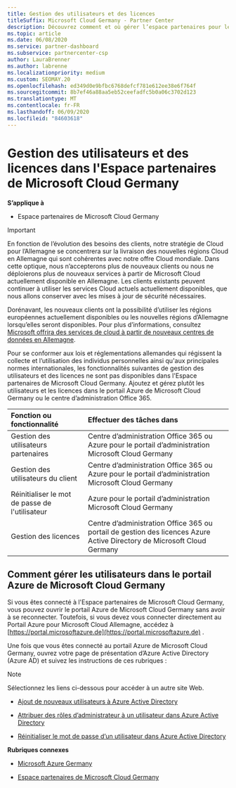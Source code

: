 ```yaml
---
title: Gestion des utilisateurs et des licences
titleSuffix: Microsoft Cloud Germany - Partner Center
description: Découvrez comment et où gérer l’espace partenaires pour les partenaires, les clients et les licences de Microsoft Cloud Allemagne, ainsi que les réinitialisations de mot de passe.
ms.topic: article
ms.date: 06/08/2020
ms.service: partner-dashboard
ms.subservice: partnercenter-csp
author: LauraBrenner
ms.author: labrenne
ms.localizationpriority: medium
ms.custom: SEOMAY.20
ms.openlocfilehash: ed349d0e9bfbc6768defcf781e612ee38e6f764f
ms.sourcegitcommit: 8b7ef46a88aa5eb52ceefadfc5b0a06c3702d123
ms.translationtype: MT
ms.contentlocale: fr-FR
ms.lasthandoff: 06/09/2020
ms.locfileid: "84603618"
---
```

# <a name="user-and-license-management-in-partner-center-for-microsoft-cloud-germany"></a>Gestion des utilisateurs et des licences dans l'Espace partenaires de Microsoft Cloud Germany

**S’applique à**

-  Espace partenaires de Microsoft Cloud Germany

> [!IMPORTANT]
> En fonction de l’évolution des besoins des clients, notre stratégie de Cloud pour l’Allemagne se concentrera sur la livraison des nouvelles régions Cloud en Allemagne qui sont cohérentes avec notre offre Cloud mondiale. Dans cette optique, nous n’accepterons plus de nouveaux clients ou nous ne déploierons plus de nouveaux services à partir de Microsoft Cloud actuellement disponible en Allemagne. Les clients existants peuvent continuer à utiliser les services Cloud actuels actuellement disponibles, que nous allons conserver avec les mises à jour de sécurité nécessaires.
>  
> Dorénavant, les nouveaux clients ont la possibilité d’utiliser les régions européennes actuellement disponibles ou les nouvelles régions d’Allemagne lorsqu’elles seront disponibles. Pour plus d’informations, consultez [Microsoft offrira des services de cloud à partir de nouveaux centres de données en Allemagne](https://news.microsoft.com/europe/2018/08/31/microsoft-to-deliver-cloud-services-from-new-datacentres-in-germany-in-2019-to-meet-evolving-customer-needs/).

Pour se conformer aux lois et réglementations allemandes qui régissent la collecte et l’utilisation des individus personnelles ainsi qu'aux principales normes internationales, les fonctionnalités suivantes de gestion des utilisateurs et des licences ne sont pas disponibles dans l'Espace partenaires de Microsoft Cloud Germany. Ajoutez et gérez plutôt les utilisateurs et les licences dans le portail Azure de Microsoft Cloud Germany ou le centre d’administration Office 365.

Fonction ou fonctionnalité | Effectuer des tâches dans
:--- | :---
Gestion des utilisateurs partenaires | Centre d’administration Office 365 ou Azure pour le portail d’administration Microsoft Cloud Germany
Gestion des utilisateurs du client | Centre d’administration Office 365 ou Azure pour le portail d’administration Microsoft Cloud Germany
Réinitialiser le mot de passe de l'utilisateur | Azure pour le portail d’administration Microsoft Cloud Germany
Gestion des licences | Centre d’administration Office 365 ou portail de gestion des licences Azure Active Directory de Microsoft Cloud Germany

## <a name="how-to-manage-users-in-the-azure-portal-for-microsoft-cloud-germany"></a>Comment gérer les utilisateurs dans le portail Azure de Microsoft Cloud Germany 

Si vous êtes connecté à l'Espace partenaires de Microsoft Cloud Germany, vous pouvez ouvrir le portail Azure de Microsoft Cloud Germany sans avoir à se reconnecter. Toutefois, si vous devez vous connecter directement au Portail Azure pour Microsoft Cloud Allemagne, accédez à [https://portal.microsoftazure.de](https://portal.microsoftazure.de) . 

Une fois que vous êtes connecté au portail Azure de Microsoft Cloud Germany, ouvrez votre page de présentation d’Azure Active Directory (Azure AD) et suivez les instructions de ces rubriques :

> [!NOTE]  
> Sélectionnez les liens ci-dessous pour accéder à un autre site Web. 

-  [Ajout de nouveaux utilisateurs à Azure Active Directory](https://docs.microsoft.com/azure/active-directory/active-directory-users-create-azure-portal)

-  [Attribuer des rôles d’administrateur à un utilisateur dans Azure Active Directory](https://docs.microsoft.com/azure/active-directory/active-directory-users-assign-role-azure-portal)

-  [Réinitialiser le mot de passe d’un utilisateur dans Azure Active Directory](https://docs.microsoft.com/azure/active-directory/active-directory-users-reset-password-azure-portal)

**Rubriques connexes**

-  [Microsoft Azure Germany](https://azure.microsoft.com/global-infrastructure/germany/)

-  [Espace partenaires de Microsoft Cloud Germany](partner-center-for-microsoft-cloud-germany.md)


